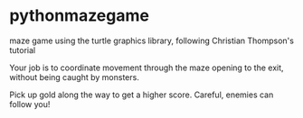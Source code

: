 # pythonmazegame
maze game using the turtle graphics library, following Christian Thompson's tutorial

Your job is to coordinate movement through the maze opening to the exit, without being caught by monsters. 

Pick up gold along the way to get a higher score. Careful, enemies can follow you!
